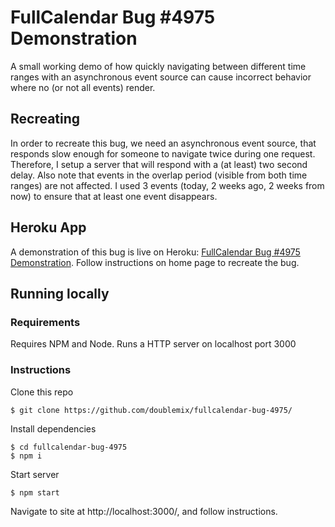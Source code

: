 # FullCalendar Bug #4975 Demonstration

A small working demo of how quickly navigating between different time ranges with an asynchronous event source
can cause incorrect behavior where no (or not all events) render.

## Recreating

In order to recreate this bug, we need an asynchronous event source, that responds slow enough for someone to navigate twice during one request.
Therefore, I setup a server that will respond with a (at least) two second delay.
Also note that events in the overlap period (visible from both time ranges) are not affected.
I used 3 events (today, 2 weeks ago, 2 weeks from now) to ensure that at least one event disappears.

## Heroku App

A demonstration of this bug is live on Heroku: [FullCalendar Bug #4975 Demonstration](https://doublemx2-fullcalendar-bug3920.herokuapp.com/). Follow instructions on home page to recreate the bug.

## Running locally

### Requirements

Requires NPM and Node. Runs a HTTP server on localhost port 3000

### Instructions

Clone this repo

    $ git clone https://github.com/doublemix/fullcalendar-bug-4975/

Install dependencies

    $ cd fullcalendar-bug-4975
    $ npm i

Start server

    $ npm start

Navigate to site at http://localhost:3000/, and follow instructions.